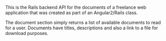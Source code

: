 This is the Rails backend API for the documents of a freelance web application that was created
as part of an Angular2/Rails class.


The document section simply returns a list of available documents to read for a user.
Documents have titles, descriptions and also a link to a file for download purposes.



